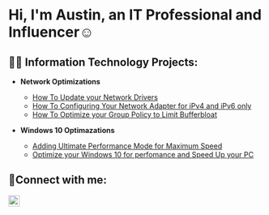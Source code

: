 <h1>Hi, I'm Austin, an IT Professional and Influencer</a>☺</h1>


<h2>👨‍💻 Information Technology Projects:</h2>

- <b>Network Optimizations</b>
  - [How To Update your Network Drivers](https://github.com/Workwithaustinw/osticket-prereqs)
  - [How To Configuring Your Network Adapter for iPv4 and iPv6 only](https://github.com/Workwithaustinw/post-install-config)
  - [How To Optimize your Group Policy to Limit Bufferbloat](https://github.com/Workwithaustinw/ticket-lifecycle)
  
 - <b>Windows 10 Optimazations</b>
   - [Adding Ultimate Performance Mode for Maximum Speed](https://github.com/Workwithaustinw/configure-ad)
   - [Optimize your Windows 10 for perfomance and Speed Up your PC](https://github.com/Workwithaustinw/azure-network-protocols)

<h2>🤳Connect with me:</h2>

[<img align="left" alt="Josh | Instagram" width="22px" src="https://cdn.jsdelivr.net/npm/simple-icons@v3/icons/instagram.svg" />][instagram]

[instagram]: https://www.instagram.com/Austintheprod
